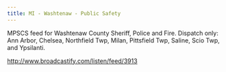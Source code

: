 ```yaml
---
title: MI - Washtenaw - Public Safety
---
```

MPSCS feed for Washtenaw County Sheriff, Police and Fire. Dispatch
only: Ann Arbor, Chelsea, Northfield Twp, Milan, Pittsfield Twp,
Saline, Scio Twp, and Ypsilanti. 

http://www.broadcastify.com/listen/feed/3913
